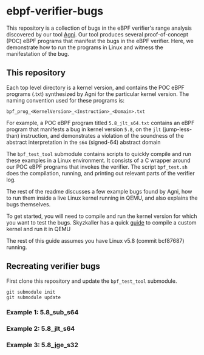 # ebpf-verifier-bugs
This repository is a collection of bugs in the eBPF verifier's range analysis discovered by our tool [Agni](https://github.com/bpfverif/ebpf-range-analysis-verification-cav23). Our tool produces several proof-of-concept (POC) eBPF programs that manifest the bugs in the eBPF verifier. Here, we demonstrate how to run the programs in Linux and witness the manifestation of the bug. 

## This repository

Each top level directory is a kernel version, and contains the POC eBPF programs (.txt) synthesized by Agni for the particular kernel version. The naming convention used for these programs is:

```
bpf_prog_<KernelVersion>_<Instruction>_<Domain>.txt
```

For example, a POC eBPF program titled `5.8_jlt_s64.txt` contains an eBPF program that manifests a bug in kernel version `5.8`, on the `jlt` (jump-less-than) instruction, and demonstrates a violation of the soundness of the abstract interpretation in the `s64` (signed-64) abstract domain

The `bpf_test_tool` submodule contains scripts to quickly compile and run these examples in a Linux environment. It consists of a C wrapper around our POC eBPF programs that invokes the verifier. The script `bpf_test.sh` does the compilation, running, and printing out relevant parts of the verifier log. 

The rest of the readme discusses a few example bugs found by Agni, how to run them inside a live Linux kernel running in QEMU, and also explains the bugs themselves. 

To get started, you will need to compile and run the kernel version for which you want to test the bugs. Skyzkaller has a quick [guide](https://github.com/google/syzkaller/blob/master/docs/linux/setup_ubuntu-host_qemu-vm_x86-64-kernel.md) to compile a custom kernel and run it in QEMU

The rest of this guide assumes you have Linux v5.8 (commit bcf87687) running. 

## Recreating verifier bugs

First clone this repository and update the `bpf_test_tool` submodule.
```
git submodule init
git submodule update
```

### Example 1: 5.8_sub_s64

### Example 2: 5.8_jlt_s64

### Example 3: 5.8_jge_s32
